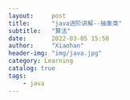 ```yaml
---
layout:     post
title:      "java进阶讲解--抽象类"
subtitle:   "算法"
date:       2022-03-05 15:50
author:     "Xiaohan"
header-img: "img/java.jpg"
category: Learning
catalog: true
tags:
    - java
---
```

